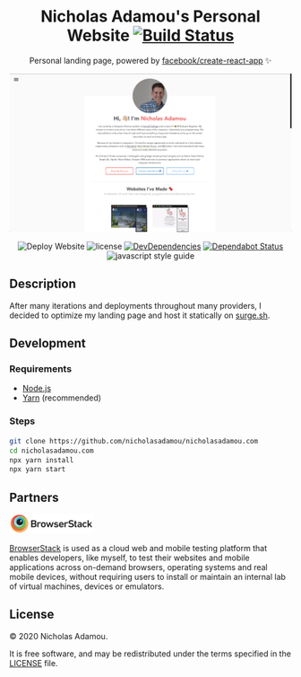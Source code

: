 <div align="center">

# Nicholas Adamou's Personal Website [![Build Status](https://travis-ci.org/nicholasadamou/nicholasadamou.svg?branch=master)](https://travis-ci.org/nicholasadamou/nicholasadamou)

Personal landing page, powered by [facebook/create-react-app](https://github.com/facebok/create-react-app) ✨

![Project Preview](previews/preview.png)

![Deploy Website](https://github.com/nicholasadamou/nicholasadamou.com/workflows/Deploy%20Website/badge.svg)
![license](https://img.shields.io/apm/l/vim-mode.svg)
[![DevDependencies](https://img.shields.io/david/dev/nicholasadamou/nicholasadamou.com.svg?style=flat-square)](https://david-dm.org/nicholasadamou/nicholasadamou.com#info=devDependencies)
[![Dependabot Status](https://api.dependabot.com/badges/status?host=github&repo=nicholasadamou/nicholasadamou)](https://dependabot.com)
![javascript style guide](https://img.shields.io/badge/code_style-standard-brightgreen.svg)

</div>

## Description

After many iterations and deployments throughout many providers, I decided to
optimize my landing page and host it statically on [surge.sh](http://surge.sh).

## Development

### Requirements

-   [Node.js](https://nodejs.org/en/)
-   [Yarn](https://yarnpkg.com/en/) (recommended)

### Steps

```bash
git clone https://github.com/nicholasadamou/nicholasadamou.com
cd nicholasadamou.com
npx yarn install
npx yarn start
```

## Partners

![BrowserStack](browserstack-logo.png)

[BrowserStack](https://www.browserstack.com/) is used as a cloud web and mobile testing platform that enables developers, like myself, to test their websites and mobile applications across on-demand browsers, operating systems and real mobile devices, without requiring users to install or maintain an internal lab of virtual machines, devices or emulators.

## License

© 2020 Nicholas Adamou.

It is free software, and may be redistributed under the terms specified in the [LICENSE] file.

[license]: LICENSE
